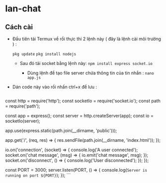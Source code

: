 # lan-chat
## Cách cài
- Đầu tiên tải Termux về rồi thực thi 2 lệnh này ( đây là lệnh cài môi trường ) :

  `pkg update`
  `pkg install nodejs`

  - Sau đó tải socket bằng lệnh này:
    `npm install express socket.io`

     - Dùng lệnh để tạo file server chứa thông tin của tin nhắn :
     `nano app.js` 
- Dán code này vào rồi nhấn ctrl+x để lưu :




  ``` const express = require('express');
const http = require('http');
const socketIo = require('socket.io');
const path = require('path');

const app = express();
const server = http.createServer(app);
const io = socketIo(server);

app.use(express.static(path.join(__dirname, 'public')));

app.get('/', (req, res) => {
    res.sendFile(path.join(__dirname, 'index.html'));
});

io.on('connection', (socket) => {
    console.log('A user connected');
    socket.on('chat message', (msg) => {
        io.emit('chat message', msg);
    });
    socket.on('disconnect', () => {
        console.log('User disconnected');
    });
});

const PORT = 3000;
server.listen(PORT, () => {
    console.log(`Server is running on port ${PORT}`);
}); ``` 
